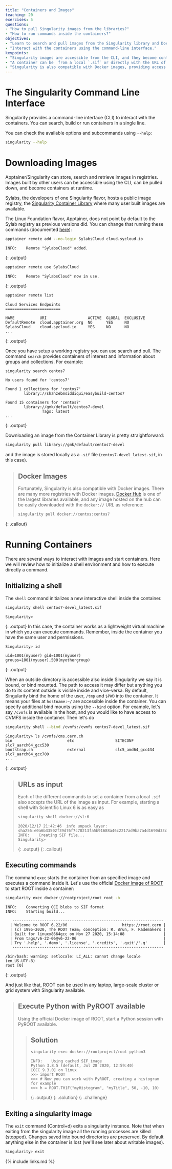 ```yaml
---
title: "Containers and Images"
teaching: 20
exercises: 5
questions:
- "How to pull Singularity images from the libraries?"
- "How to run commands inside the containers?"
objectives:
- "Learn to search and pull images from the Singularity library and Docker Hub."
- "Interact with the containers using the command-line interface."
keypoints:
- "Singularity images are accessible from the CLI, and they become containers during the execution."
- "A container can be  from a local `.sif` or directly with the URL of the image."
- "Singularity is also compatible with Docker images, providing access to the large collection of images hosted by Docker Hub."
---
```


# The Singularity Command Line Interface

Singularity provides a command-line interface (CLI) to interact with the containers. You can search, build or run
containers in a single line.

You can check the available options and subcommands using `--help`:

```bash
singularity --help
```

# Downloading Images

Apptainer/Singularity can store, search and retrieve images in registries.
Images built by other users can be accessible using the CLI, can be pulled down, and become containers at runtime.

Sylabs, the developers of one Singularity flavor, hosts a public image registry, the
[Singularity Container Library](https://cloud.sylabs.io/library) where many user built images are available.

The Linux Foundation flavor, Apptainer, does not point by default to the Sylab registry as previous versions did.
You can change that running these commands (documented [here](https://apptainer.org/docs/user/main/endpoint.html#restoring-pre-apptainer-library-behavior)):
```bash
apptainer remote add --no-login SylabsCloud cloud.sycloud.io
```
~~~
INFO:    Remote "SylabsCloud" added.
~~~
{: .output}
```bash
apptainer remote use SylabsCloud
```
~~~
INFO:    Remote "SylabsCloud" now in use.
~~~
{: .output}
```bash
apptainer remote list
```
~~~
Cloud Services Endpoints
========================

NAME           URI                  ACTIVE  GLOBAL  EXCLUSIVE
DefaultRemote  cloud.apptainer.org  NO      YES     NO
SylabsCloud    cloud.sycloud.io     YES     NO      NO
...
~~~
{: .output}

Once you have setup a working registry you can use search and pull.
The command `search` provides containers of interest
and information about groups and collections. For example:

```bash
singularity search centos7
```

~~~
No users found for 'centos7'

Found 1 collections for 'centos7'
        library://shahzebmsiddiqui/easybuild-centos7

Found 15 containers for 'centos7'
        library://gmk/default/centos7-devel
                Tags: latest
...
~~~
{: .output}

Downloading an image from the Container Library is pretty straightforward:
```bash
singularity pull library://gmk/default/centos7-devel
```
and the image is stored locally as a `.sif` file (`centos7-devel_latest.sif`, in this case).

> ## Docker Images
>
> Fortunately, Singularity is also compatible with Docker images. There are many more registries with Docker images.
> [Docker Hub](https://hub.docker.com/) is one of the largest libraries available,
> and any image hosted on the hub can be easily downloaded with the `docker://` URL as reference:
> ```bash
> singularity pull docker://centos:centos7
> ```
{: .callout}

# Running Containers

There are several ways to interact with images and start containers. Here we will review how to initialize a shell
environment and how to execute directly a command.

## Initializing a shell

The `shell` command initializes a new interactive shell inside the container.

```bash
singularity shell centos7-devel_latest.sif
```

~~~
Singularity>
~~~
{: .output}
In this case, the container works as a lightweight virtual machine in which you can execute commands.
Remember, inside the container you have the same user and permissions.

```bash
Singularity> id
```

~~~
uid=1001(myuser) gid=1001(myuser) groups=1001(myuser),500(myothergroup)
~~~
{: .output}

When an outside directory is accessible also inside Singularity we say it is bound, or bind mounted. The path to access it
may differ but anything you do to its content outside is visible inside and vice-versa.
By default, Singularity bind the home of the user, `/tmp` and `$PWD` into the container. It means your files
at `hostname:~/` are accessible inside the container. You can specify additional bind mounts using the `--bind` option.
For example, let's say `/cvmfs` is available in the host, and you would like to have access to CVMFS inside the
container. Then let's do

```bash
singularity shell --bind /cvmfs:/cvmfs centos7-devel_latest.sif
```

~~~
Singularity> ls /cvmfs/cms.cern.ch
bin                        etc                  SITECONF           slc7_aarch64_gcc530
bootstrap.sh               external             slc5_amd64_gcc434  slc7_aarch64_gcc700
...
~~~
{: .output}

> ## URLs as input
> Each of the different commands to set a container from a local `.sif` also accepts the URL of the image
> as input. For example, starting a shell with Scientific Linux 6 is as easy as
> ```bash
> singularity shell docker://sl:6
> ```
> ~~~
> 2020/12/17 21:42:46  info unpack layer: sha256:e0a6b33502f39d76f7c70213fa5b91688a46c2217ad9ba7a4d1690d33c6675ef
> INFO:    Creating SIF file...
> Singularity>
> ~~~
> {: .output}
{: .callout}

## Executing commands

The command `exec` starts the container from an specified image and executes a command inside it.
Let's use the official [Docker image of ROOT](https://hub.docker.com/r/rootproject/root) to start ROOT
inside a container:

```bash
singularity exec docker://rootproject/root root -b
```

~~~
INFO:    Converting OCI blobs to SIF format
INFO:    Starting build...

   ------------------------------------------------------------------
  | Welcome to ROOT 6.22/06                        https://root.cern |
  | (c) 1995-2020, The ROOT Team; conception: R. Brun, F. Rademakers |
  | Built for linuxx8664gcc on Nov 27 2020, 15:14:08                 |
  | From tags/v6-22-06@v6-22-06                                      |
  | Try '.help', '.demo', '.license', '.credits', '.quit'/'.q'       |
   ------------------------------------------------------------------

/bin/bash: warning: setlocale: LC_ALL: cannot change locale (en_US.UTF-8)
root [0]

~~~
{: .output}

And just like that, ROOT can be used in any laptop, large-scale cluster or grid system
with Singularity available.

> ## Execute Python with PyROOT available
>
> Using the official Docker image of ROOT, start a Python session with PyROOT available.
>
> > ## Solution
> >
> > ```bash
> > singularity exec docker://rootproject/root python3
> > ```
> >
> > ~~~
> > INFO:    Using cached SIF image
> > Python 3.8.5 (default, Jul 28 2020, 12:59:40)
> > [GCC 9.3.0] on linux
> > >>> import ROOT
> > >>> # Now you can work with PyROOT, creating a histogram for example
> > >>> h = ROOT.TH1F("myHistogram", "myTitle", 50, -10, 10)
> > ~~~
> > {: .output}
> {: .solution}
{: .challenge}

## Exiting a singularity image

The `exit` command (Control+d) exits a singularity instance. Note that when exiting from the singularity image all the running processes are killed (stopped).
Changes saved into bound directories are preserved. By default anything else in the container is lost (we'll see later about writable images).

```bash
Singularity> exit
```

{% include links.md %}
